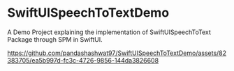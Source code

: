 # SwiftUISpeechToTextDemo
A Demo Project explaining the implementation of SwiftUISpeechToText Package through SPM in SwiftUI.




https://github.com/pandashashwat97/SwiftUISpeechToTextDemo/assets/82383705/ea5b997d-fc3c-4726-9856-144da3826608

